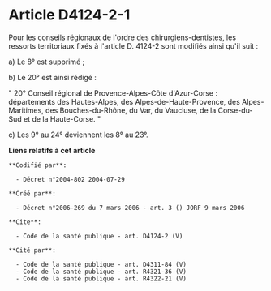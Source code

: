 # Article D4124-2-1

Pour les conseils régionaux de l'ordre des chirurgiens-dentistes, les ressorts territoriaux fixés à l'article D. 4124-2 sont
modifiés ainsi qu'il suit : 

a) Le 8° est supprimé ; 

b) Le 20° est ainsi rédigé : 

" 20° Conseil régional de Provence-Alpes-Côte d'Azur-Corse : départements des Hautes-Alpes, des Alpes-de-Haute-Provence, des
Alpes-Maritimes, des Bouches-du-Rhône, du Var, du Vaucluse, de la Corse-du-Sud et de la Haute-Corse. " 

c) Les 9° au 24° deviennent les 8° au 23°.

**Liens relatifs à cet article**

	**Codifié par**:

	  - Décret n°2004-802 2004-07-29

	**Créé par**:

	  - Décret n°2006-269 du 7 mars 2006 - art. 3 () JORF 9 mars 2006

	**Cite**:

	  - Code de la santé publique - art. D4124-2 (V)

	**Cité par**:

	  - Code de la santé publique - art. D4311-84 (V)
	  - Code de la santé publique - art. R4321-36 (V)
	  - Code de la santé publique - art. R4322-21 (V)
